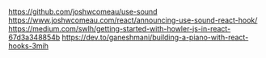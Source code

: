 https://github.com/joshwcomeau/use-sound
 https://www.joshwcomeau.com/react/announcing-use-sound-react-hook/
 https://medium.com/swlh/getting-started-with-howler-js-in-react-67d3a348854b
 https://dev.to/ganeshmani/building-a-piano-with-react-hooks-3mih
